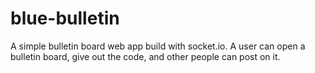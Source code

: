 # blue-bulletin

A simple bulletin board web app build with socket.io. A user can open
a bulletin board, give out the code, and other people can post on it.
